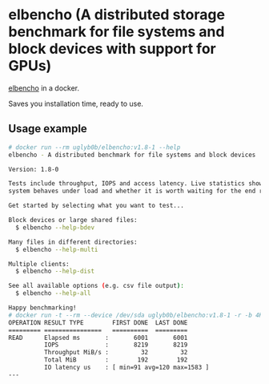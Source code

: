 # elbencho (A distributed storage benchmark for file systems and block devices with support for GPUs)

[elbencho](https://github.com/breuner/elbencho) in a docker. 

Saves you installation time, ready to use.

## Usage example

```bash
# docker run --rm uglyb0b/elbencho:v1.8-1 --help
elbencho - A distributed benchmark for file systems and block devices

Version: 1.8-0

Tests include throughput, IOPS and access latency. Live statistics show how the
system behaves under load and whether it is worth waiting for the end result.

Get started by selecting what you want to test...

Block devices or large shared files:
  $ elbencho --help-bdev

Many files in different directories:
  $ elbencho --help-multi

Multiple clients:
  $ elbencho --help-dist

See all available options (e.g. csv file output):
  $ elbencho --help-all

Happy benchmarking!
# docker run -t --rm --device /dev/sda uglyb0b/elbencho:v1.8-1 -r -b 4K --lat --direct --rand --size 1g /dev/sda
OPERATION RESULT TYPE        FIRST DONE  LAST DONE
========= ================   ==========  =========
READ      Elapsed ms       :       6001       6001
          IOPS             :       8219       8219
          Throughput MiB/s :         32         32
          Total MiB        :        192        192
          IO latency us    : [ min=91 avg=120 max=1583 ]
---
```
